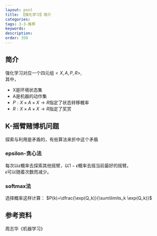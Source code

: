 ```yaml
---
layout: post
title: 【强化学习】简介
categories:
tags: 3-3-推荐
keywords:
description:
order: 350
---
```


## 简介

强化学习对应一个四元组$<X,A,P,R>$,  
其中，
- X是环境状态集  
- A是机器的动作集
- $P:X\times A\times X \to R$指定了状态转移概率
- $R:X\times A\times X \to R$指定了奖赏

## K-摇臂赌博机问题

探索与利用是矛盾的，有些算法来折中这个矛盾

### epsilon-贪心法
每次以$\epsilon$概率去探索其他摇臂，以$1-\epsilon$概率去摇当前最好的摇臂。  
$\epsilon$可以随着次数而减少。  

### softmax法
选择概率这样计算：
$P(k)=\dfrac{\exp(Q_k)}{\sum\limits_k \exp(Q_k)}$

## 参考资料
周志华《机器学习》

